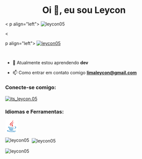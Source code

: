 
<h1 align="center">Oi 👋, eu sou Leycon</h1><
p align="left"> <img src="https://komarev.com/ghpvc/?username=leycon05&label=Profile%20views&color=0e75b6&style=flat" alt="leycon05" /> </p><

p align="left"> <a href="https://github.com/ryo-ma/github-profile-trophy"><img src="https://github-profile-trophy.vercel.app/?username=leycon05" alt="leycon05" /></a> </p>

<p align="left"> <a href="https://twitter.com/" target="blank"><img src="https://img.shields.io/twitter/follow/?logo=twitter&style=for-the-badge" alt="" /></a> </p>

- 🌱 Atualmente estou aprendendo **dev**

- 📫 Como entrar em contato comigo **limaleycon@gmail.com**

<h3 align="left">Conecte-se comigo:</h3>
<p align="left">
<a href="https://instagram.com/its_leycon.05" target="blank"><img align="center" src="https://raw.githubusercontent.com/rahuldkjain/github-profile-readme-generator/master/src/images/icons/Social/instagram.svg" alt="its_leycon.05" height="30" width="40" /></a>
</p>

<h3 align="left">Idiomas e Ferramentas:</h3>
<p align="left"> <a href="https://www.java.com" target="_blank" rel="noreferrer"> <img src="https://raw.githubusercontent.com/devicons/devicon/master/icons/java/java-original.svg" alt="java" width="40" height="40"/> </a> </p>

<p><img align="left" src="https://github-readme-stats.vercel.app/api/top-langs?username=leycon05&show_icons=true&locale=en&layout=compact" alt="leycon05" /></p>

<p>&nbsp; <img align="center" src="https://github-readme-stats.vercel.app/api?username=leycon05&show_icons=true&locale=en" alt="leycon05" /></p>

<p><img align="center" src="https://github-readme-streak-stats.herokuapp.com/?user=leycon05&" alt="leycon05" /></p>


